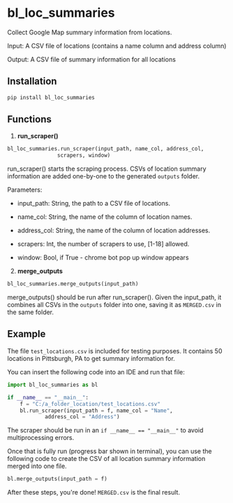# bl_loc_summaries

Collect Google Map summary information from locations. 

Input: A CSV file of locations (contains a name column and address column)

Output: A CSV file of summary information for all locations

## Installation

```python
pip install bl_loc_summaries
```


## Functions

1. **run_scraper()**
```python
bl_loc_summaries.run_scraper(input_path, name_col, address_col,
				scrapers, window)
```

run_scraper() starts the scraping process. CSVs of location summary information
are added one-by-one to the generated ```outputs``` folder. 

Parameters:

* input_path: String, the path to a CSV file of locations.

* name_col: String, the name of the column of location names.

* address_col: String, the name of the column of location addresses.

* scrapers: Int, the number of scrapers to use, [1-18] allowed. 

* window: Bool, if True - chrome bot pop up window appears



2. **merge_outputs**
```python
bl_loc_summaries.merge_outputs(input_path)
```
merge_outputs() should be run after run_scraper(). Given the input_path, it combines
all CSVs in the ```outputs``` folder into one, saving it as ```MERGED.csv``` 
in the same folder. 


## Example

The file ```test_locations.csv``` is included for testing purposes. It contains 50
locations in Pittsburgh, PA to get summary information for. 

You can insert the following code into an IDE and run that file:

```python
import bl_loc_summaries as bl

if __name__ == "__main__":
	f = "C:/a_folder_location/test_locations.csv"
	bl.run_scraper(input_path = f, name_col = "Name", 
        	address_col = "Address")
```

The scraper should be run in an ```if __name__ == "__main__"``` to avoid multiprocessing 
errors. 

Once that is fully run (progress bar shown in terminal), you can use the following
code to create the CSV of all location summary information merged into one file.

```python
bl.merge_outputs(input_path = f)
```

After these steps, you're done! ```MERGED.csv``` is the final result. 
